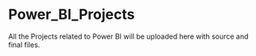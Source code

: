 # Power_BI_Projects
All the Projects related to Power BI will be uploaded here with source and final files.
